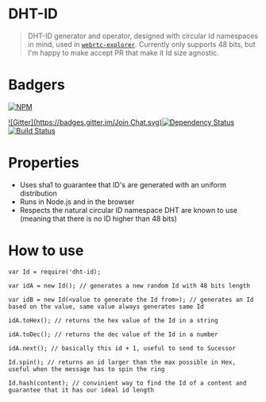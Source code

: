 DHT-ID
==================

> DHT-ID generator and operator, designed with circular Id namespaces in mind, used in [`webrtc-explorer`](https://github.com/diasdavid/webrtc-explorer). Currently only supports 48 bits, but I'm happy to make accept PR that make it Id size agnostic.


# Badgers

[![NPM](https://nodei.co/npm/dht-id.png?downloads=true&stars=true)](https://nodei.co/npm/dht-id/)

[![Gitter](https://badges.gitter.im/Join Chat.svg)](https://gitter.im/diasdavid/dht-id?utm_source=badge&utm_medium=badge&utm_campaign=pr-badge)[![Dependency Status](https://david-dm.org/diasdavid/dht-id.svg)](https://david-dm.org/diasdavid/dht-id)[![Build Status](https://travis-ci.org/diasdavid/dht-id.svg)](https://travis-ci.org/diasdavid/dht-id)

# Properties

- Uses sha1 to guarantee that ID's are generated with an uniform distribution 
- Runs in Node.js and in the browser
- Respects the natural circular ID namespace DHT are known to use (meaning that there is no ID higher than 48 bits)

# How to use

```
var Id = require('dht-id);

var idA = new Id(); // generates a new random Id with 48 bits length

var idB = new Id(<value to generate the Id from>); // generates an Id based on the value, same value always generates same Id

idA.toHex(); // returns the hex value of the Id in a string

idA.toDec(); // returns the dec value of the Id in a number

idA.next(); // basically this id + 1, useful to send to Sucessor

Id.spin(); // returns an id larger than the max possible in Hex, useful when the message has to spin the ring

Id.hash(content); // convinient way to find the Id of a content and guarantee that it has our ideal id length


```
